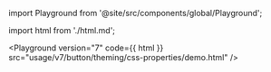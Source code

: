 import Playground from '@site/src/components/global/Playground';

import html from './html.md';


<Playground version="7" code={{ html }} src="usage/v7/button/theming/css-properties/demo.html" />
